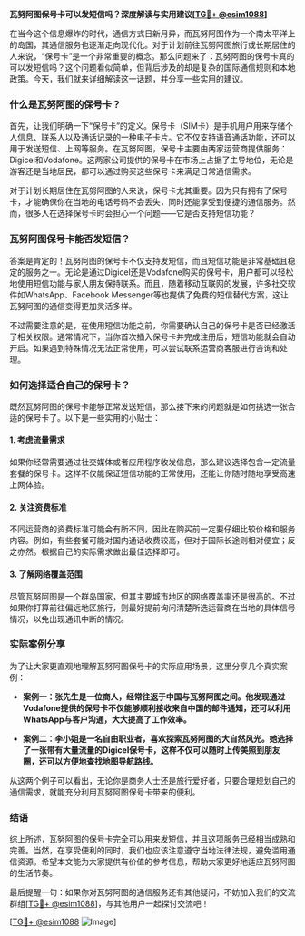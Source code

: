 **瓦努阿图保号卡可以发短信吗？深度解读与实用建议[[TG💪+ @esim1088](https://t.me/s/esim1088)]**

在当今这个信息爆炸的时代，通信方式日新月异，而瓦努阿图作为一个南太平洋上的岛国，其通信服务也逐渐走向现代化。对于计划前往瓦努阿图旅行或长期居住的人来说，“保号卡”是一个非常重要的概念。那么问题来了：瓦努阿图的保号卡真的可以发短信吗？这个问题看似简单，但背后涉及的却是复杂的国际通信规则和本地政策。今天，我们就来详细解读这一话题，并分享一些实用的建议。

### 什么是瓦努阿图的保号卡？

首先，让我们明确一下“保号卡”的定义。保号卡（SIM卡）是手机用户用来存储个人信息、联系人以及通话记录的一种电子卡片。它不仅支持语音通话功能，还可以用于发送短信、上网等服务。在瓦努阿图，保号卡主要由两家运营商提供服务：Digicel和Vodafone。这两家公司提供的保号卡在市场上占据了主导地位，无论是游客还是当地居民，都可以通过购买这些保号卡来满足日常通信需求。

对于计划长期居住在瓦努阿图的人来说，保号卡尤其重要。因为只有拥有了保号卡，才能确保你在当地的电话号码不会丢失，同时还能享受到便捷的通信服务。然而，很多人在选择保号卡时会担心一个问题——它是否支持短信功能？

### 瓦努阿图保号卡能否发短信？

答案是肯定的！瓦努阿图的保号卡不仅支持发短信，而且短信功能是非常基础且稳定的服务之一。无论是通过Digicel还是Vodafone购买的保号卡，用户都可以轻松地使用短信功能与家人朋友保持联系。而且，随着移动互联网的发展，许多社交软件如WhatsApp、Facebook Messenger等也提供了免费的短信替代方案，这让瓦努阿图的通信变得更加灵活多样。

不过需要注意的是，在使用短信功能之前，你需要确认自己的保号卡是否已经激活了相关权限。通常情况下，当你首次插入保号卡并完成注册后，短信功能就会自动开启。如果遇到特殊情况无法正常使用，可以尝试联系运营商客服进行咨询和处理。

### 如何选择适合自己的保号卡？

既然瓦努阿图的保号卡能够正常发送短信，那么接下来的问题就是如何挑选一张合适的保号卡了。以下是一些实用的小贴士：

#### 1. **考虑流量需求**
   如果你经常需要通过社交媒体或者应用程序收发信息，那么建议选择包含一定流量套餐的保号卡。这样不仅能保证短信功能的正常使用，还能让你随时随地享受高速上网体验。

#### 2. **关注资费标准**
   不同运营商的资费标准可能会有所不同，因此在购买前一定要仔细比较价格和服务内容。例如，有些套餐可能对国内通话收费较高，但对于国际长途则相对便宜；反之亦然。根据自己的实际需求做出最佳选择即可。

#### 3. **了解网络覆盖范围**
   尽管瓦努阿图是一个群岛国家，但其主要城市地区的网络覆盖率还是很高的。不过如果你打算前往偏远地区旅行，则最好提前询问清楚所选运营商在当地的具体信号情况，以免出现通讯中断的情况。

### 实际案例分享

为了让大家更直观地理解瓦努阿图保号卡的实际应用场景，这里分享几个真实案例：

- **案例一：张先生是一位商人，经常往返于中国与瓦努阿图之间。他发现通过Vodafone提供的保号卡不仅能够顺利接收来自中国的邮件通知，还可以利用WhatsApp与客户沟通，大大提高了工作效率。**
  
- **案例二：李小姐是一名自由职业者，喜欢探索瓦努阿图的大自然风光。她选择了一张带有大量流量的Digicel保号卡，这样不仅可以随时上传美照到朋友圈，还可以方便地查找地图导航路线。**

从这两个例子可以看出，无论你是商务人士还是旅行爱好者，只要合理规划自己的通信需求，就能充分利用瓦努阿图保号卡带来的便利。

### 结语

综上所述，瓦努阿图的保号卡完全可以用来发短信，并且这项服务已经相当成熟和完善。当然，在享受便利的同时，我们也应该注意遵守当地法律法规，避免滥用通信资源。希望本文能为大家提供有价值的参考信息，帮助大家更好地适应瓦努阿图的生活节奏。

最后提醒一句：如果你对瓦努阿图的通信服务还有其他疑问，不妨加入我们的交流群组[[TG💪+ @esim1088](https://t.me/s/esim1088)]，与其他用户一起探讨交流吧！

[[TG💪+ @esim1088](https://t.me/s/esim1088) ![Image](https://i.postimg.cc/4NQfJmqS/Snipaste-2025-05-13-00-14-12.png)]